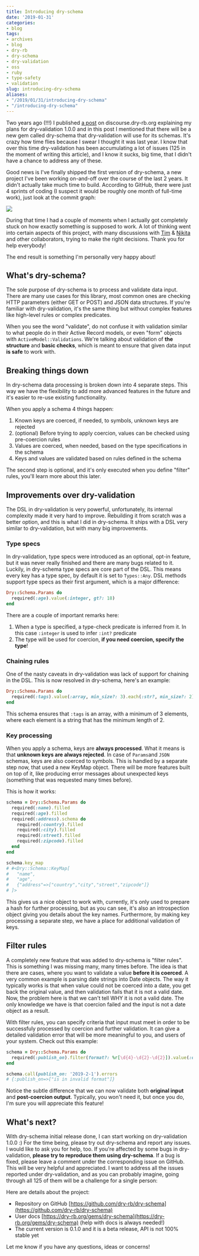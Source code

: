 ```yaml
---
title: Introducing dry-schema
date: '2019-01-31'
categories:
- blog
tags:
- archives
- blog
- dry-rb
- dry-schema
- dry-validation
- oss
- ruby
- type-safety
- validation
slug: introducing-dry-schema
aliases:
- "/2019/01/31/introducing-dry-schema"
- "/introducing-dry-schema"
---
```


Two years ago (!!!) I published [a post](https://discourse.dry-rb.org/t/plans-for-dry-validation-dry-schema-a-new-gem/215) on discourse.dry-rb.org explaining my plans for dry-validation 1.0.0 and in this post I mentioned that there will be a new gem called dry-schema that dry-validation will use for its schemas. It's crazy how time flies because I swear I thought it was last year. I know that over this time dry-validation has been accumulating a lot of issues (125 in the moment of writing this article), and I know it sucks, big time, that I didn't have a chance to address any of these.

Good news is I've finally shipped the first version of dry-schema, a new project I've been working on-and-off over the course of the last 2 years. It didn't actually take much time to build. According to GitHub, there were just 4 sprints of coding (I suspect it would be roughly one month of full-time work), just look at the commit graph:

![](/assets/images/Screenshot-2019-01-31-at-10.44.37.png)

During that time I had a couple of moments when I actually got completely stuck on how exactly something is supposed to work. A lot of thinking went into certain aspects of this project, with many discussions with [Tim](https://github.com/timriley) & [Nikita](https://github.com/flash-gordon) and other collaborators, trying to make the right decisions. Thank you for help everybody!

The end result is something I'm personally very happy about!

## What's dry-schema?

The sole purpose of dry-schema is to process and validate data input. There are many use cases for this library, most common ones are checking HTTP parameters (either GET or POST) and JSON data structures. If you're familiar with dry-validation, it's the same thing but without complex features like high-level rules or complex predicates.

When you see the word "validate", do not confuse it with validation similar to what people do in their Active Record models, or even "form" objects with `ActiveModel::Validations`. We're talking about validation of **the structure** and **basic checks**, which is meant to ensure that given data input **is safe** to work with.

## Breaking things down

In dry-schema data processing is broken down into 4 separate steps. This way we have the flexibility to add more advanced features in the future and it's easier to re-use existing functionality.

When you apply a schema 4 things happen:

1. Known keys are coerced, if needed, to symbols, unknown keys are rejected
2. (optional) Before trying to apply coercion, values can be checked using pre-coercion rules
3. Values are coerced, when needed, based on the type specifications in the schema
4. Keys and values are validated based on rules defined in the schema

The second step is optional, and it's only executed when you define "filter" rules, you'll learn more about this later.

## Improvements over dry-validation

The DSL in dry-validation is very powerful, unfortunately, its internal complexity made it very hard to improve. Rebuilding it from scratch was a better option, and this is what I did in dry-schema. It ships with a DSL very similar to dry-validation, but with many big improvements.

### Type specs

In dry-validation, type specs were introduced as an optional, opt-in feature, but it was never really finished and there are many bugs related to it. Luckily, in dry-schema type specs are core part of the DSL. This means every key has a type spec, by default it is set to `Types::Any`. DSL methods support type specs as their first argument, which is a major difference:

```ruby
Dry::Schema.Params do
  required(:age).value(:integer, gt?: 18)
end
```

There are a couple of important remarks here:

1. When a type is specified, a type-check predicate is inferred from it. In this case `:integer` is used to infer `:int?` predicate
2. The type will be used for coercion, **if you need coercion, specify the type**!

### Chaining rules

One of the nasty caveats in dry-validation was lack of support for chaining in the DSL. This is now resolved in dry-schema, here's an example:

```ruby
Dry::Schema.Params do
  required(:tags).value(:array, min_size?: 3).each(:str?, min_size?: 2)
end
```

This schema ensures that `:tags` is an array, with a minimum of 3 elements, where each element is a string that has the minimum length of 2.

### Key processing

When you apply a schema, keys are **always processed**. What it means is that **unknown keys are always rejected**. In case of `Params`and `JSON` schemas, keys are also coerced to symbols. This is handled by a separate step now, that used a new KeyMap object. There will be more features built on top of it, like producing error messages about unexpected keys (something that was requested many times before).

This is how it works:

```ruby
schema = Dry::Schema.Params do
  required(:name).filled
  required(:age).filled
  required(:address).schema do
    required(:country).filled
    required(:city).filled
    required(:street).filled
    required(:zipcode).filled
  end
end

schema.key_map
# #<Dry::Schema::KeyMap[
#   "name",
#   "age",
#   {"address"=>["country","city","street","zipcode"]}
# ]>
```

This gives us a nice object to work with, currently, it's only used to prepare a hash for further processing, but as you can see, it's also an introspection object giving you details about the key names. Furthermore, by making key processing a separate step, we have a place for additional validation of keys.

## Filter rules

A completely new feature that was added to dry-schema is "filter rules". This is something I was missing many, many times before. The idea is that there are cases, where you want to validate a value **before it is coerced**. A very common example is parsing date strings into Date objects. The way it typically works is that when value could not be coerced into a date, you get back the original value, and then validation fails that it is not a valid date. Now, the problem here is that we can't tell WHY it is not a valid date. The only knowledge we have is that coercion failed and the input is not a date object as a result.

With filter rules, you can specify criteria that input must meet in order to be successfuly processed by coercion and further validation. It can give a detailed validation error that will be more meaningful to you, and users of your system. Check out this example:

```ruby
schema = Dry::Schema.Params do
  required(:publish_on).filter(format?: %r[\d{4}-\d{2}-\d{2}]).value(:date)
end

schema.call(publish_on: '2019-2-1').errors
# {:publish_on=>["is in invalid format"]}
```

Notice the subtle difference that we can now validate both **original input** and **post-coercion output**. Typically, you won't need it, but once you do, I'm sure you will appreciate this feature!

## What's next?

With dry-schema initial release done, I can start working on dry-validation 1.0.0 :) For the time being, please try out dry-schema and report any issues. I would like to ask you for help, too. If you're affected by some bugs in dry-validation, **please try to reproduce them using dry-schema**. If a bug is fixed, please leave a comment under the corresponding issue on GitHub. This will be very helpful and appreciated. I want to address all the issues reported under dry-validation, and as you can probably imagine, going through all 125 of them will be a challenge for a single person:

Here are details about the project:

- Repository on GitHub [https://github.com/dry-rb/dry-schema](https://github.com/dry-rb/dry-schema)
- User docs [https://dry-rb.org/gems/dry-schema](https://dry-rb.org/gems/dry-schema) (help with docs is always needed!)
- The current version is 0.1.0 and it is a beta release, API is not 100% stable yet

Let me know if you have any questions, ideas or concerns!
